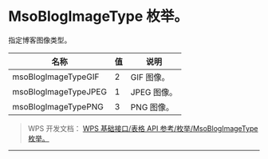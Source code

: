 # MsoBlogImageType 枚举。

指定博客图像类型。

| 名称                 | 值  | 说明        |
|----------------------|-----|-------------|
| msoBlogImageTypeGIF  | 2   | GIF 图像。  |
| msoBlogImageTypeJPEG | 1   | JPEG 图像。 |
| msoBlogImageTypePNG  | 3   | PNG 图像。  |

> WPS 开发文档： [WPS 基础接口/表格 API 参考/枚举/MsoBlogImageType 枚举。](https://qn.cache.wpscdn.cn/encs/doc/office_v19/topics/WPS%20%E5%9F%BA%E7%A1%80%E6%8E%A5%E5%8F%A3/%E8%A1%A8%E6%A0%BC%20API%20%E5%8F%82%E8%80%83/%E6%9E%9A%E4%B8%BE/MsoBlogImageType%20%E6%9E%9A%E4%B8%BE%E3%80%82.html)

------------------------------------------------------------------------
